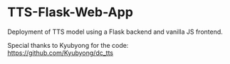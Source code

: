 ﻿# TTS-Flask-Web-App

Deployment of TTS model using a Flask backend and vanilla JS frontend.

Special thanks to Kyubyong for the code: https://github.com/Kyubyong/dc_tts
